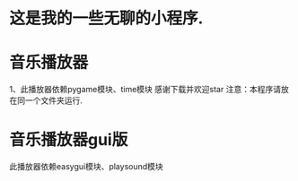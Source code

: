 # 这是我的一些无聊的小程序.
# 音乐播放器
1、此播放器依赖pygame模块、time模块
感谢下载并欢迎star
注意：本程序请放在同一个文件夹运行.
# 音乐播放器gui版
此播放器依赖easygui模块、playsound模块
